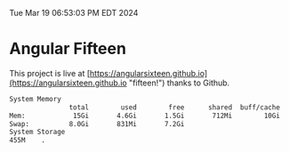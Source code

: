 Tue Mar 19 06:53:03 PM EDT 2024

# Angular Fifteen


This project is live at [https://angularsixteen.github.io](https://angularsixteen.github.io "fifteen!") thanks to Github.

```bash
System Memory
               total        used        free      shared  buff/cache   available
Mem:            15Gi       4.6Gi       1.5Gi       712Mi        10Gi        10Gi
Swap:          8.0Gi       831Mi       7.2Gi
System Storage
455M	.
